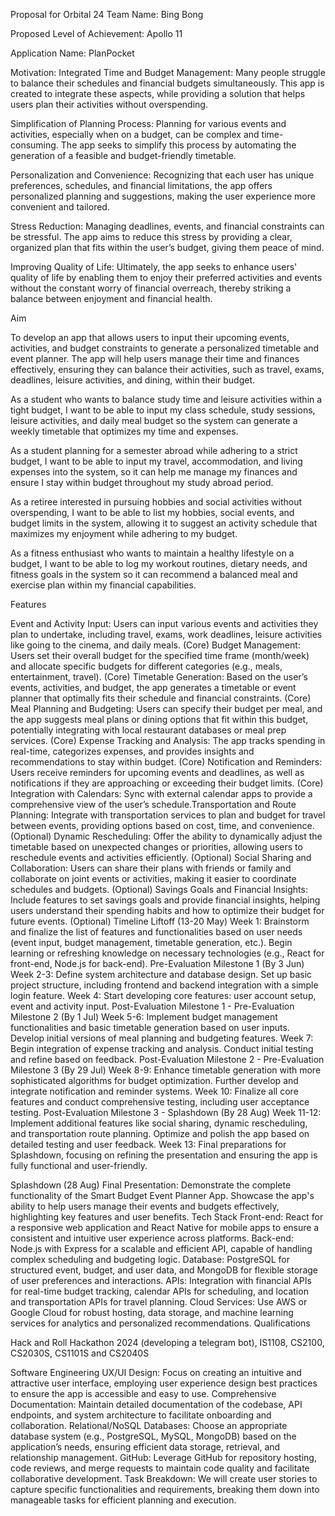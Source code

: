 Proposal for Orbital 24
Team Name: Bing Bong

Proposed Level of Achievement: Apollo 11 

Application Name: PlanPocket

Motivation: 
Integrated Time and Budget Management: Many people struggle to balance their schedules and financial budgets simultaneously. This app is created to integrate these aspects, while providing a solution that helps users plan their activities without overspending.

Simplification of Planning Process: Planning for various events and activities, especially when on a budget, can be complex and time-consuming. The app seeks to simplify this process by automating the generation of a feasible and budget-friendly timetable.

Personalization and Convenience: Recognizing that each user has unique preferences, schedules, and financial limitations, the app offers personalized planning and suggestions, making the user experience more convenient and tailored.

Stress Reduction: Managing deadlines, events, and financial constraints can be stressful. The app aims to reduce this stress by providing a clear, organized plan that fits within the user’s budget, giving them peace of mind.

Improving Quality of Life: Ultimately, the app seeks to enhance users' quality of life by enabling them to enjoy their preferred activities and events without the constant worry of financial overreach, thereby striking a balance between enjoyment and financial health.

Aim 

To develop an app that allows users to input their upcoming events, activities, and budget constraints to generate a personalized timetable and event planner. The app will help users manage their time and finances effectively, ensuring they can balance their activities, such as travel, exams, deadlines, leisure activities, and dining, within their budget.



As a student who wants to balance study time and leisure activities within a tight budget, I want to be able to input my class schedule, study sessions, leisure activities, and daily meal budget so the system can generate a weekly timetable that optimizes my time and expenses. 

As a student planning for a semester abroad while adhering to a strict budget, I want to be able to input my travel, accommodation, and living expenses into the system, so it can help me manage my finances and ensure I stay within budget throughout my study abroad period.

As a retiree interested in pursuing hobbies and social activities without overspending, I want to be able to list my hobbies, social events, and budget limits in the system, allowing it to suggest an activity schedule that maximizes my enjoyment while adhering to my budget.

As a fitness enthusiast who wants to maintain a healthy lifestyle on a budget, I want to be able to log my workout routines, dietary needs, and fitness goals in the system so it can recommend a balanced meal and exercise plan within my financial capabilities.

Features

Event and Activity Input: Users can input various events and activities they plan to undertake, including travel, exams, work deadlines, leisure activities like going to the cinema, and daily meals. (Core)
Budget Management: Users set their overall budget for the specified time frame (month/week) and allocate specific budgets for different categories (e.g., meals, entertainment, travel). (Core)
Timetable Generation: Based on the user’s events, activities, and budget, the app generates a timetable or event planner that optimally fits their schedule and financial constraints. (Core)
Meal Planning and Budgeting: Users can specify their budget per meal, and the app suggests meal plans or dining options that fit within this budget, potentially integrating with local restaurant databases or meal prep services. (Core)
Expense Tracking and Analysis: The app tracks spending in real-time, categorizes expenses, and provides insights and recommendations to stay within budget. (Core)
Notification and Reminders: Users receive reminders for upcoming events and deadlines, as well as notifications if they are approaching or exceeding their budget limits. (Core)
Integration with Calendars: Sync with external calendar apps to provide a comprehensive view of the user’s schedule.Transportation and Route Planning: Integrate with transportation services to plan and budget for travel between events, providing options based on cost, time, and convenience. (Optional)
Dynamic Rescheduling: Offer the ability to dynamically adjust the timetable based on unexpected changes or priorities, allowing users to reschedule events and activities efficiently. (Optional)
Social Sharing and Collaboration: Users can share their plans with friends or family and collaborate on joint events or activities, making it easier to coordinate schedules and budgets. (Optional)
Savings Goals and Financial Insights: Include features to set savings goals and provide financial insights, helping users understand their spending habits and how to optimize their budget for future events. (Optional)
Timeline
Liftoff (13-20 May)
Week 1:
Brainstorm and finalize the list of features and functionalities based on user needs (event input, budget management, timetable generation, etc.).
Begin learning or refreshing knowledge on necessary technologies (e.g., React for front-end, Node.js for back-end).
Pre-Evaluation Milestone 1 (By 3 Jun)
Week 2-3:
Define system architecture and database design.
Set up basic project structure, including frontend and backend integration with a simple login feature.
Week 4:
Start developing core features: user account setup, event and activity input.
Post-Evaluation Milestone 1 - Pre-Evaluation Milestone 2 (By 1 Jul)
Week 5-6:
Implement budget management functionalities and basic timetable generation based on user inputs.
Develop initial versions of meal planning and budgeting features.
Week 7:
Begin integration of expense tracking and analysis.
Conduct initial testing and refine based on feedback.
Post-Evaluation Milestone 2 - Pre-Evaluation Milestone 3 (By 29 Jul)
Week 8-9:
Enhance timetable generation with more sophisticated algorithms for budget optimization.
Further develop and integrate notification and reminder systems.
Week 10:
Finalize all core features and conduct comprehensive testing, including user acceptance testing.
Post-Evaluation Milestone 3 - Splashdown (By 28 Aug)
Week 11-12:
Implement additional features like social sharing, dynamic rescheduling, and transportation route planning.
Optimize and polish the app based on detailed testing and user feedback.
Week 13:
Final preparations for Splashdown, focusing on refining the presentation and ensuring the app is fully functional and user-friendly.


Splashdown (28 Aug)
Final Presentation:
Demonstrate the complete functionality of the Smart Budget Event Planner App.
Showcase the app's ability to help users manage their events and budgets effectively, highlighting key features and user benefits.
Tech Stack
Front-end: React for a responsive web application and React Native for mobile apps to ensure a consistent and intuitive user experience across platforms.
Back-end: Node.js with Express for a scalable and efficient API, capable of handling complex scheduling and budgeting logic.
Database: PostgreSQL for structured event, budget, and user data, and MongoDB for flexible storage of user preferences and interactions.
APIs: Integration with financial APIs for real-time budget tracking, calendar APIs for scheduling, and location and transportation APIs for travel planning. 
Cloud Services: Use AWS or Google Cloud for robust hosting, data storage, and machine learning services for analytics and personalized recommendations.
Qualifications

Hack and Roll Hackathon 2024 (developing a telegram bot), IS1108, CS2100, CS2030S, CS1101S and CS2040S

Software Engineering
UX/UI Design: Focus on creating an intuitive and attractive user interface, employing user experience design best practices to ensure the app is accessible and easy to use.
Comprehensive Documentation: Maintain detailed documentation of the codebase, API endpoints, and system architecture to facilitate onboarding and collaboration.
Relational/NoSQL Databases: Choose an appropriate database system (e.g., PostgreSQL, MySQL, MongoDB) based on the application’s needs, ensuring efficient data storage, retrieval, and relationship management.
GitHub: Leverage GitHub for repository hosting, code reviews, and merge requests to maintain code quality and facilitate collaborative development.
Task Breakdown: We will create user stories to capture specific functionalities and requirements, breaking them down into manageable tasks for efficient planning and execution.

